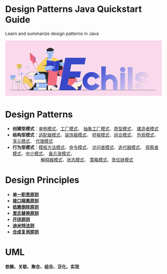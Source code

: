 # Design Patterns Java Quickstart Guide

Learn and summarize design patterns in Java

<p align="center">
  <a>
   <img alt="Framework" src="ECHILS.PNG">
  </a>
</p>

# Design Patterns
- **创建型模式**：[单例模式](src/main/java/com/github/pattern/singleton)、[工厂模式](src/main/java/com/github/pattern/factory)、
                 [抽象工厂模式](src/main/java/com/github/pattern/factory/abs)、[原型模式](src/main/java/com/github/pattern/prototype)、
                 [建造者模式](src/main/java/com/github/pattern/builder)
- **结构型模式**：[适配器模式](src/main/java/com/github/pattern/adapter)、[装饰器模式](src/main/java/com/github/pattern/decorator)、
                 [桥接模式](src/main/java/com/github/pattern/bridge)、[组合模式](src/main/java/com/github/pattern/composite)、
                 [外观模式](src/main/java/com/github/pattern/facade)、[享元模式](src/main/java/com/github/pattern/flyweight)、
                 [代理模式](src/main/java/com/github/pattern/proxy)
- **行为型模式**：[模板方法模式](src/main/java/com/github/pattern/template)、[命令模式](src/main/java/com/github/pattern/commond)、
                 [访问者模式](src/main/java/com/github/pattern/visitor)、[迭代器模式](src/main/java/com/github/pattern/iterator)、
                 [观察者模式](src/main/java/com/github/pattern/observer)、[中介模式](src/main/java/com/github/pattern/mediator)、
                 [备忘录模式](src/main/java/com/github/pattern/memento)、  
&nbsp;&nbsp;&nbsp;&nbsp;&nbsp;&nbsp;&nbsp;&nbsp;&nbsp;&nbsp;&nbsp;&nbsp;&nbsp;&nbsp;&nbsp;&nbsp;&nbsp;&nbsp;&nbsp;&nbsp;&nbsp;&nbsp;
                  [解释器模式](src/main/java/com/github/pattern/interpreter)、[状态模式](src/main/java/com/github/pattern/state)、
                  [策略模式](src/main/java/com/github/pattern/strategy)、[责任链模式](src/main/java/com/github/pattern/responsibility)      
# Design Principles
- **[单一职责原则](src/main/resources/principle.txt)**
- **[接口隔离原则](src/main/resources/principle.txt)**
- **[依赖倒转原则](src/main/resources/principle.txt)**
- **[里氏替换原则](src/main/resources/principle.txt)**
- **[开闭原则](src/main/resources/principle.txt)**
- **[迪米特法则](src/main/resources/principle.txt)**
- **[合成复用原则](src/main/resources/principle.txt)**

# UML
**依赖、关联、聚合、组合、泛化、实现**

